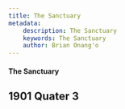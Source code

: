 ```yaml
---
title: The Sanctuary
metadata:
    description: The Sanctuary
    keywords: The Sanctuary
    author: Brian Onang'o
---
```


#### The Sanctuary

## 1901 Quater 3
